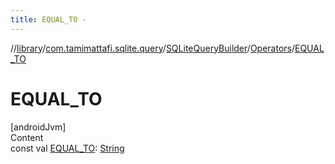 ```yaml
---
title: EQUAL_TO -
---
```

//[library](../../../index.md)/[com.tamimattafi.sqlite.query](../../index.md)/[SQLiteQueryBuilder](../index.md)/[Operators](index.md)/[EQUAL_TO](-e-q-u-a-l_-t-o.md)



# EQUAL_TO  
[androidJvm]  
Content  
const val [EQUAL_TO](-e-q-u-a-l_-t-o.md): [String](https://kotlinlang.org/api/latest/jvm/stdlib/kotlin/-string/index.html)  



